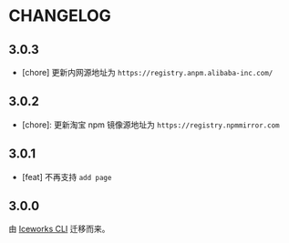 # CHANGELOG

## 3.0.3

- [chore] 更新内网源地址为 `https://registry.anpm.alibaba-inc.com/`

## 3.0.2

- [chore]: 更新淘宝 npm 镜像源地址为 `https://registry.npmmirror.com`

## 3.0.1

- [feat] 不再支持 `add page`

## 3.0.0

由 [Iceworks CLI](https://github.com/ice-lab/pkg-cli/tree/stable/0.x/packages/iceworks-cli) 迁移而来。
